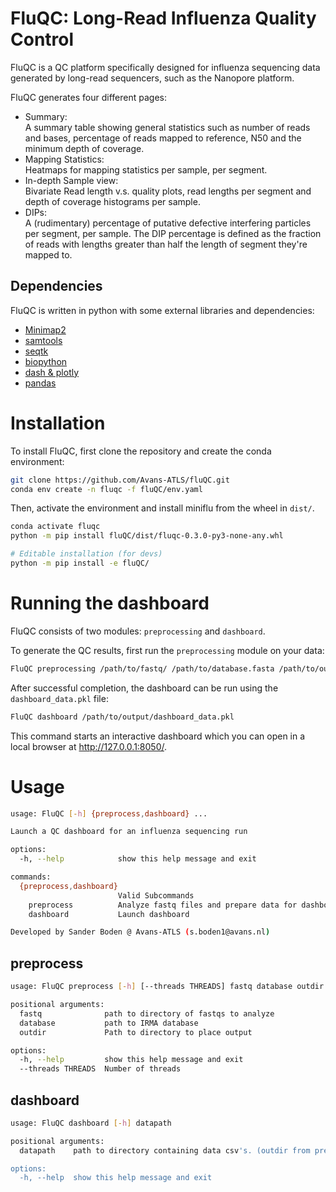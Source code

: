 # FluQC: Long-Read Influenza Quality Control

FluQC is a QC platform specifically designed for influenza sequencing data generated by long-read sequencers, such as the Nanopore platform.

FluQC generates four different pages:
- Summary:    
A summary table showing general statistics such as number of reads and bases, percentage of reads mapped to reference, N50 and the minimum depth of coverage.
- Mapping Statistics:  
Heatmaps for mapping statistics per sample, per segment.
- In-depth Sample view:  
Bivariate Read length v.s. quality plots, read lengths per segment and depth of coverage histograms per sample.
- DIPs:  
A (rudimentary) percentage of putative defective interfering particles per segment, per sample. The DIP percentage is defined as the fraction of reads with lengths greater than half the length of segment they're mapped to.

## Dependencies
FluQC is written in python with some external libraries and dependencies:
- [Minimap2](https://github.com/lh3/minimap2)
- [samtools](https://github.com/samtools/samtools)
- [seqtk](https://github.com/lh3/seqtk)
- [biopython](https://biopython.org)
- [dash & plotly](https://dash.plotly.com)
- [pandas](https://pandas.pydata.org)


# Installation

To install FluQC, first clone the repository and create the conda environment:
```bash
git clone https://github.com/Avans-ATLS/fluQC.git
conda env create -n fluqc -f fluQC/env.yaml
```

Then, activate the environment and install miniflu from the wheel in `dist/`.
```bash
conda activate fluqc
python -m pip install fluQC/dist/fluqc-0.3.0-py3-none-any.whl

# Editable installation (for devs)
python -m pip install -e fluQC/
```


# Running the dashboard

FluQC consists of two modules: `preprocessing` and `dashboard`.

To generate the QC results, first run the `preprocessing` module on your data:
```bash
FluQC preprocessing /path/to/fastq/ /path/to/database.fasta /path/to/output/
```

After successful completion, the dashboard can be run using the `dashboard_data.pkl` file:
```bash
FluQC dashboard /path/to/output/dashboard_data.pkl
```

This command starts an interactive dashboard which you can open in a local browser at http://127.0.0.1:8050/.


# Usage
```bash
usage: FluQC [-h] {preprocess,dashboard} ...

Launch a QC dashboard for an influenza sequencing run

options:
  -h, --help            show this help message and exit

commands:
  {preprocess,dashboard}
                        Valid Subcommands
    preprocess          Analyze fastq files and prepare data for dashboard
    dashboard           Launch dashboard

Developed by Sander Boden @ Avans-ATLS (s.boden1@avans.nl)
```

## preprocess
```bash
usage: FluQC preprocess [-h] [--threads THREADS] fastq database outdir

positional arguments:
  fastq              path to directory of fastqs to analyze
  database           path to IRMA database
  outdir             Path to directory to place output

options:
  -h, --help         show this help message and exit
  --threads THREADS  Number of threads
```

## dashboard
```bash
usage: FluQC dashboard [-h] datapath

positional arguments:
  datapath    path to directory containing data csv's. (outdir from preprocess subcommand)

options:
  -h, --help  show this help message and exit
```



